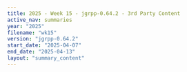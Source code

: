 ```yaml
---
title: 2025 - Week 15 - jgrpp-0.64.2 - 3rd Party Content
active_nav: summaries
year: "2025"
filename: "wk15"
version: "jgrpp-0.64.2"
start_date: "2025-04-07"
end_date: "2025-04-13"
layout: "summary_content"
---
```

